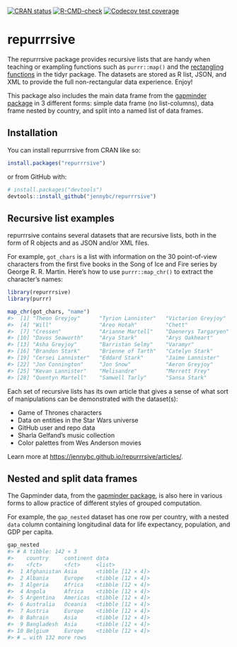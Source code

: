 
<!-- README.md is generated from README.Rmd. Please edit that file -->
<!-- badges: start -->

[![CRAN
status](https://www.r-pkg.org/badges/version/repurrrsive)](https://CRAN.R-project.org/package=repurrrsive)
[![R-CMD-check](https://github.com/jennybc/repurrrsive/actions/workflows/R-CMD-check.yaml/badge.svg)](https://github.com/jennybc/repurrrsive/actions/workflows/R-CMD-check.yaml)
[![Codecov test
coverage](https://codecov.io/gh/jennybc/repurrrsive/branch/main/graph/badge.svg)](https://app.codecov.io/gh/jennybc/repurrrsive?branch=main)
<!-- badges: end -->

# repurrrsive

The repurrrsive package provides recursive lists that are handy when
teaching or exampling functions such as `purrr::map()` and the
[rectangling
functions](https://tidyr.tidyverse.org/articles/rectangle.html) in the
tidyr package. The datasets are stored as R list, JSON, and XML to
provide the full non-rectangular data experience. Enjoy!

This package also includes the main data frame from the [gapminder
package](https://CRAN.R-project.org/package=gapminder) in 3 different
forms: simple data frame (no list-columns), data frame nested by
country, and split into a named list of data frames.

## Installation

You can install repurrrsive from CRAN like so:

``` r
install.packages("repurrrsive")
```

or from GitHub with:

``` r
# install.packages("devtools")
devtools::install_github("jennybc/repurrrsive")
```

## Recursive list examples

repurrrsive contains several datasets that are recursive lists, both in
the form of R objects and as JSON and/or XML files.

For example, `got_chars` is a list with information on the 30
point-of-view characters from the first five books in the Song of Ice
and Fire series by George R. R. Martin. Here’s how to use
`purrr::map_chr()` to extract the character’s names:

``` r
library(repurrrsive)
library(purrr)

map_chr(got_chars, "name")
#>  [1] "Theon Greyjoy"      "Tyrion Lannister"   "Victarion Greyjoy" 
#>  [4] "Will"               "Areo Hotah"         "Chett"             
#>  [7] "Cressen"            "Arianne Martell"    "Daenerys Targaryen"
#> [10] "Davos Seaworth"     "Arya Stark"         "Arys Oakheart"     
#> [13] "Asha Greyjoy"       "Barristan Selmy"    "Varamyr"           
#> [16] "Brandon Stark"      "Brienne of Tarth"   "Catelyn Stark"     
#> [19] "Cersei Lannister"   "Eddard Stark"       "Jaime Lannister"   
#> [22] "Jon Connington"     "Jon Snow"           "Aeron Greyjoy"     
#> [25] "Kevan Lannister"    "Melisandre"         "Merrett Frey"      
#> [28] "Quentyn Martell"    "Samwell Tarly"      "Sansa Stark"
```

Each set of recursive lists has its own article that gives a sense of
what sort of manipulations can be demonstrated with the dataset(s):

- Game of Thrones characters
- Data on entities in the Star Wars universe
- GitHub user and repo data
- Sharla Gelfand’s music collection
- Color palettes from Wes Anderson movies

Learn more at <https://jennybc.github.io/repurrrsive/articles/>.

## Nested and split data frames

The Gapminder data, from the [gapminder
package](https://github.com/jennybc/gapminder), is also here in various
forms to allow practice of different styles of grouped computation.

For example, the `gap_nested` dataset has one row per country, with a
nested `data` column containing longitudinal data for life expectancy,
population, and GDP per capita.

``` r
gap_nested
#> # A tibble: 142 × 3
#>    country     continent data             
#>    <fct>       <fct>     <list>           
#>  1 Afghanistan Asia      <tibble [12 × 4]>
#>  2 Albania     Europe    <tibble [12 × 4]>
#>  3 Algeria     Africa    <tibble [12 × 4]>
#>  4 Angola      Africa    <tibble [12 × 4]>
#>  5 Argentina   Americas  <tibble [12 × 4]>
#>  6 Australia   Oceania   <tibble [12 × 4]>
#>  7 Austria     Europe    <tibble [12 × 4]>
#>  8 Bahrain     Asia      <tibble [12 × 4]>
#>  9 Bangladesh  Asia      <tibble [12 × 4]>
#> 10 Belgium     Europe    <tibble [12 × 4]>
#> # … with 132 more rows
```
